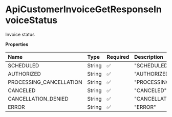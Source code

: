 # ApiCustomerInvoiceGetResponseInvoiceStatus

Invoice status

**Properties**

| Name                    | Type   | Required | Description               |
| :---------------------- | :----- | :------- | :------------------------ |
| SCHEDULED               | String | ✅       | "SCHEDULED"               |
| AUTHORIZED              | String | ✅       | "AUTHORIZED"              |
| PROCESSING_CANCELLATION | String | ✅       | "PROCESSING_CANCELLATION" |
| CANCELED                | String | ✅       | "CANCELED"                |
| CANCELLATION_DENIED     | String | ✅       | "CANCELLATION_DENIED"     |
| ERROR                   | String | ✅       | "ERROR"                   |

<!-- This file was generated by liblab | https://liblab.com/ -->
